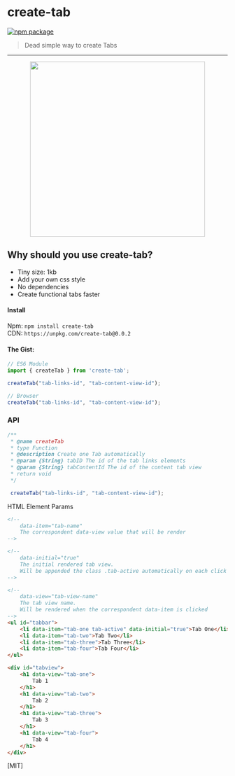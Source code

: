 # create-tab

[![npm package](https://img.shields.io/badge/npm-v0.0.3-lightgray.svg)](https://www.npmjs.com/package/create-tab)

> Dead simple way to create Tabs

---


<p align="center">
  <img src="https://cdn.rawgit.com/luisvinicius167/create-tab/9a1eaa5d/create-tab.gif" width="400"/>
</p>


## Why should you use create-tab?
 * Tiny size: 1kb
 * Add your own css style
 * No dependencies
 * Create functional tabs faster

#### Install

Npm: `npm install create-tab` </br>
CDN: `https://unpkg.com/create-tab@0.0.2`


#### The Gist:

```javascript
// ES6 Module
import { createTab } from 'create-tab';

createTab("tab-links-id", "tab-content-view-id");

// Browser
createTab("tab-links-id", "tab-content-view-id");

```

### API

```javascript
/**
 * @name createTab
 * type Function
 * @description Create one Tab automatically
 * @param {String} tabID The id of the tab links elements
 * @param {String} tabContentId The id of the content tab view
 * return void
 */

 createTab("tab-links-id", "tab-content-view-id");

```


HTML Element Params

```html
<!-- 
    data-item="tab-name"
    The correspondent data-view value that will be render 
-->

<!-- 
    data-initial="true" 
    The initial rendered tab view. 
    Will be appended the class .tab-active automatically on each click event
-->

<!-- 
    data-view="tab-view-name"
    The tab view name. 
    Will be rendered when the correspondent data-item is clicked
-->
<ul id="tabbar">
    <li data-item="tab-one tab-active" data-initial="true">Tab One</li>
    <li data-item="tab-two">Tab Two</li>
    <li data-item="tab-three">Tab Three</li>
    <li data-item="tab-four">Tab Four</li>
</ul>

<div id="tabview">
    <h1 data-view="tab-one">
        Tab 1
    </h1>
    <h1 data-view="tab-two">
        Tab 2
    </h1>
    <h1 data-view="tab-three">
        Tab 3
    </h1>
    <h1 data-view="tab-four">
        Tab 4
    </h1>
</div>
```

[MIT]
